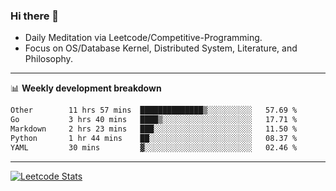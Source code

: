 ### Hi there 👋
* Daily Meditation via Leetcode/Competitive-Programming.
* Focus on OS/Database Kernel, Distributed System, Literature, and Philosophy.

-------

📊 **Weekly development breakdown**
<!--START_SECTION:waka-->

```txt
Other        11 hrs 57 mins  ██████████████▒░░░░░░░░░░   57.69 %
Go           3 hrs 40 mins   ████▒░░░░░░░░░░░░░░░░░░░░   17.71 %
Markdown     2 hrs 23 mins   ███░░░░░░░░░░░░░░░░░░░░░░   11.50 %
Python       1 hr 44 mins    ██░░░░░░░░░░░░░░░░░░░░░░░   08.37 %
YAML         30 mins         ▓░░░░░░░░░░░░░░░░░░░░░░░░   02.46 %
```

<!--END_SECTION:waka-->

-------

[![Leetcode Stats](https://leetcard.jacoblin.cool/hzhang413?font=Fira+Mono)](https://leetcode.com/fxrc)
<!-- ![image](./cyberpunk-ghost-in-the-shell.gif)
![image](./gis-archive.png) -->
